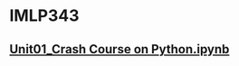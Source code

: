 # IMLP343

## [Unit01_Crash Course on Python.ipynb](https://github.com/NTUTRAIN/IMLP343/blob/main/Unit01_Crash%20Course%20on%20Python.ipynb)
